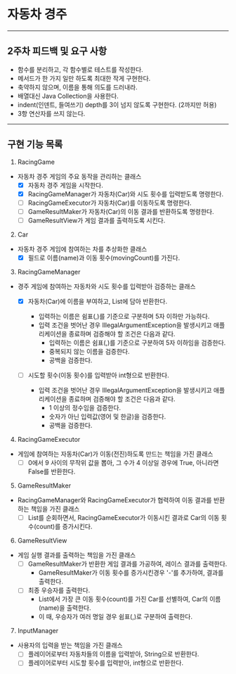 # 자동차 경주 

---

## 2주차 피드백 및 요구 사항

- 함수를 분리하고, 각 함수별로 테스트를 작성한다.
- 메서드가 한 가지 일만 하도록 최대한 작게 구현한다.
- 축약하지 않으며, 이름을 통해 의도를 드러내라.
- 배열대신 Java Collection을 사용한다.
- indent(인덴트, 들여쓰기) depth를 3이 넘지 않도록 구현한다. (2까지만 허용)
- 3항 연산자를 쓰지 않는다.

---

## 구현 기능 목록

1. RacingGame

- 자동차 경주 게임의 주요 동작을 관리하는 클래스
  - [x] 자동차 경주 게임을 시작한다.
  - [x] RacingGameManager가 자동차(Car)와 시도 횟수를 입력받도록 명령한다.
  - [ ] RacingGameExecutor가 자동차(Car)를 이동하도록 명령한다.
  - [ ] GameResultMaker가 자동차(Car)의 이동 결과를 반환하도록 명령한다.
  - [ ] GameResultView가 게임 결과를 출력하도록 시킨다.

2. Car

- 자동차 경주 게임에 참여하는 차를 추상화한 클래스
  - [x] 필드로 이름(name)과 이동 횟수(movingCount)를 가진다.

3. RacingGameManager

- 경주 게임에 참여하는 자동차와 시도 횟수를 입력받아 검증하는 클래스

  - [x] 자동차(Car)에 이름을 부여하고, List에 담아 반환한다.
    - 입력하는 이름은 쉼표(,)를 기준으로 구분하며 5자 이하만 가능하다.
    - 입력 조건을 벗어난 경우 IllegalArgumentException을 발생시키고 애플리케이션을 종료하며 검증해야 할 조건은 다음과 같다.
      - 입력하는 이름은 쉼표(,)를 기준으로 구분하여 5자 이하임을 검증한다.
      - 중복되지 않는 이름을 검증한다.
      - 공백을 검증한다.

  - [ ] 시도할 횟수(이동 횟수)를 입력받아 int형으로 반환한다.
    - 입력 조건을 벗어난 경우 IllegalArgumentException을 발생시키고 애플리케이션을 종료하며 검증해야 할 조건은 다음과 같다.
      - 1 이상의 정수임을 검증한다.
      - 숫자가 아닌 입력값(영어 및 한글)을 검증한다.
      - 공백을 검증한다.

4. RacingGameExecutor

- 게임에 참여하는 자동차(Car)가 이동(전진)하도록 만드는 책임을 가진 클래스
  - [ ] 0에서 9 사이의 무작위 값을 뽑아, 그 수가 4 이상일 경우에 True, 아니라면 False를 반환한다.

5. GameResultMaker

- RacingGameManager와 RacingGameExecutor가 협력하여 이동 결과를 반환하는 책임을 가진 클래스
  - [ ] List<Car>를 순회하면서, RacingGameExecutor가 이동시킨 결과로 Car의 이동 횟수(count)를 증가시킨다.

6. GameResultView

- 게임 실행 결과를 출력하는 책임을 가진 클래스
  - [ ] GameResultMaker가 반환한 게임 결과를 가공하여, 레이스 결과를 출력한다.
    - GameResultMaker가 이동 횟수를 증가시킨경우 '-'를 추가하여, 결과를 출력한다.
  - [ ] 최종 우승자를 출력한다. 
    - List<Car>에서 가장 큰 이동 횟수(count)를 가진 Car를 선별하여, Car의 이름(name)을 출력한다.
    - 이 때, 우승자가 여러 명일 경우 쉼표(,)로 구분하여 출력한다.

7. InputManager

- 사용자의 입력을 받는 책임을 가진 클래스
  - [ ] 플레이어로부터 자동차들의 이름을 입력받아, String으로 반환한다.
  - [ ] 플레이어로부터 시도할 횟수를 입력받아, int형으로 반환한다.
